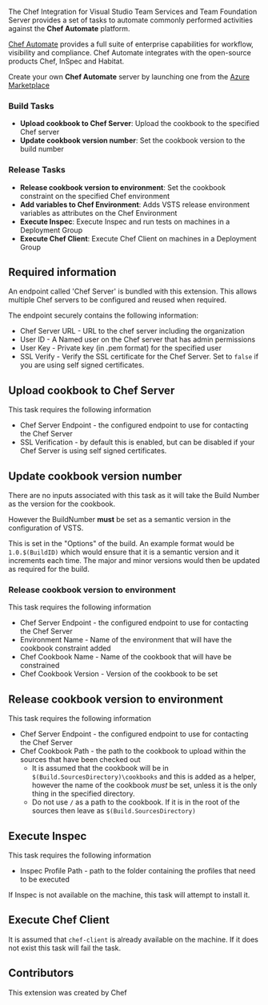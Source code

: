 The Chef Integration for Visual Studio Team Services and Team Foundation Server provides a set of tasks to automate commonly performed activities against the **Chef Automate** platform.

[Chef Automate](https://www.chef.io/automate/) provides a full suite of enterprise capabilities for workflow, visibility and compliance. Chef Automate integrates with the open-source products Chef, InSpec and Habitat.

Create your own **Chef Automate** server by launching one from the [Azure Marketplace](https://azuremarketplace.microsoft.com/en-us/marketplace/apps/chef-software.chef-automate?tab=Overview)

### Build Tasks

* **Upload cookbook to Chef Server**: Upload the cookbook to the specified Chef server
* **Update cookbook version number**: Set the cookbook version to the build number

### Release Tasks

* **Release cookbook version to environment**: Set the cookbook constraint on the specified Chef environment
* **Add variables to Chef Environment**: Adds VSTS release environment variables as attributes on the Chef Environment
* **Execute Inspec**: Execute Inspec and run tests on machines in a Deployment Group
* **Execute Chef Client**: Execute Chef Client on machines in a Deployment Group

## Required information

An endpoint called 'Chef Server' is bundled with this extension.  This allows multiple Chef servers to be configured and reused when required.

The endpoint securely contains the following information:

* Chef Server URL - URL to the chef server including the organization
* User ID - A Named user on the Chef server that has admin permissions
* User Key - Private key (in .pem format) for the specified user
* SSL Verify - Verify the SSL certificate for the Chef Server.  Set to `false` if you are using self signed certificates.

## Upload cookbook to Chef Server

This task requires the following information

* Chef Server Endpoint - the configured endpoint to use for contacting the Chef Server
* SSL Verification - by default this is enabled, but can be disabled if your Chef Server is using self signed certificates.

## Update cookbook version number

There are no inputs associated with this task as it will take the Build Number as the version for the cookbook.

However the BuildNumber **must** be set as a semantic version in the configuration of VSTS.

This is set in the "Options" of the build.  An example format would be `1.0.$(BuildID)` which would ensure that it is a semantic version and it increments each time.  The major and minor versions would then be updated as required for the build.

### Release cookbook version to environment

This task requires the following information

* Chef Server Endpoint - the configured endpoint to use for contacting the Chef Server
* Environment Name - Name of the environment that will have the cookbook constraint added
* Chef Cookbook Name - Name of the cookbook that will have be constrained
* Chef Cookbook Version - Version of the cookbook to be set

## Release cookbook version to environment

This task requires the following information

* Chef Server Endpoint - the configured endpoint to use for contacting the Chef Server
* Chef Cookbook Path - the path to the cookbook to upload within the sources that have been checked out
    - It is assumed that the cookbook will be in `$(Build.SourcesDirectory)\cookbooks` and this is added as a helper, however the name of the cookbook _must_ be set, unless it is the only thing in the specified directory.
    - Do not use `/` as a path to the cookbook.  If it is in the root of the sources then leave as `$(Build.SourcesDirectory)`

## Execute Inspec

This task requires the following information

* Inspec Profile Path - path to the folder containing the profiles that need to be executed

If Inspec is not available on the machine, this task will attempt to install it.

## Execute Chef Client

It is assumed that `chef-client` is already available on the machine.  If it does not exist this task will fail the task.


## Contributors

This extension was created by Chef